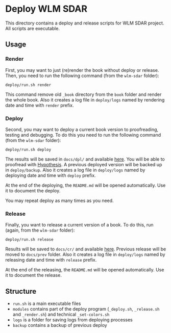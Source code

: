 # Deploy WLM SDAR

This directory contains a deploy and release scripts for WLM SDAR project. All scripts are executable.


## Usage

### Render

First, you may want to just (re)render the book without deploy or release. Then, you need to run the following command (from the `wlm-sdar` folder):

```
deploy/run.sh render
```

This command remove old `_book` directory from the `book` folder and render the whole book. Also it creates a log file in `deploy/logs` named by rendering date and time with `render` prefix.


### Deploy

Second, you may want to deploy a current book version to proofreading, testing and debugging. To do this you need to run the following command (from the `wlm-sdar` folder):

```
deploy/run.sh deploy
```

The results will be saved in `docs/dpl/` and available [here](https://angelgardt.github.io/wlm-sdar/dpl/). You will be able to proofread with [Hypothesis](https://web.hypothes.is/). A previous deployed version will be backed up in `deploy/backup`. Also it creates a log file in `deploy/logs` named by deploying date and time with `deploy` prefix.

At the end of the deploying, the `README.md` will be opened automatically. Use it to document the deploy.

You may repeat deploy as many times as you need.


### Release

Finally, you want to release a current version of a book. To do this, run (again, from the `wlm-sdar` folder):

```
deploy/run.sh release
```

Results will be saved to `docs/cr/` and available [here](https://angelgardt.github.io/wlm-sdar/). Previous release will be moved to `docs/prev` folder. Also it creates a log file in `deploy/logs` named by releasing date and time with `release` prefix.

At the end of the releasing, the `README.md` will be opened automatically. Use it to document the release.


## Structure

* `run.sh` is a main executable files
* `modules` contains part of the deploy program (`_deploy.sh`, `_release.sh` and `_render.sh`) and technical `_set-colors.sh`
* `logs` is a folder for saving logs from deploying processes
* `backup` contains a backup of previous deploy
